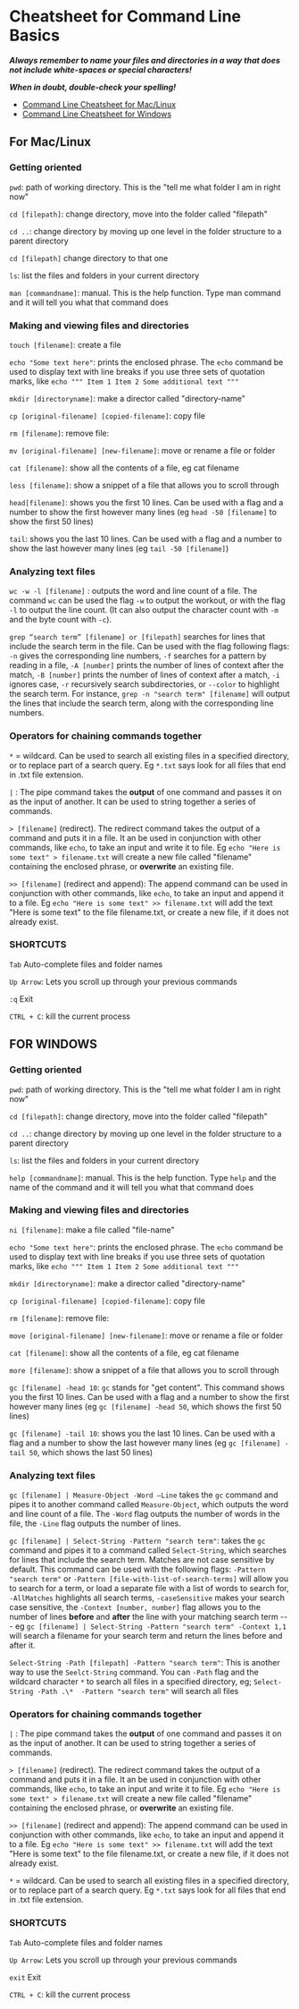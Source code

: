 # Cheatsheet for Command Line Basics 



***Always remember to name your files and directories in a way that does not include white-spaces or special characters!***

***When in doubt, double-check your spelling!***

- [Command Line Cheatsheet for Mac/Linux](#for-maclinux)
- [Command Line Cheatsheet for Windows](#for-windows)


## For Mac/Linux

### Getting oriented

`pwd`:  path of working directory. This is the "tell me what folder I am in right now" 

`cd [filepath]`: change directory, move into the folder called "filepath" 

`cd ..`: change directory by moving up one level in the folder structure to a parent directory

`cd [filepath]` change directory to that one

`ls`: list the files and folders in your current directory

`man [commandname]`: manual. This is the help function. Type man command and it will tell you what that command does

### Making and viewing files and directories

`touch [filename]`: create a file

`echo "Some text here"`: prints the enclosed phrase. The `echo` command be used to display text with line breaks if you use three sets of quotation marks, like `echo """
Item 1
Item 2
Some additional text
"""`

`mkdir [directoryname]`: make a director called "directory-name"

`cp [original-filename] [copied-filename]`: copy file

`rm [filename]`: remove file:

`mv [original-filename] [new-filename]`: move or rename a file or folder

`cat [filename]`: show all the contents of a file, eg cat filename

`less [filename]`: show a snippet of a file that allows you to scroll through

`head[filename]`: shows you the first 10 lines. Can be used with a flag and a number to show the first however many lines (eg `head -50 [filename]` to show the first 50 lines)

`tail`: shows you the last 10 lines. Can be used with a flag and a number to show the last however many lines (eg `tail -50 [filename]`)

### Analyzing text files

`wc -w -l [filename]` : outputs the word and line count of a file. The command `wc` can be used the flag `-w` to output the workout, or with the flag `-l` to output the line count. (It can also output the character count with `-m`  and the byte count with `-c`).

`grep “search term” [filename] or [filepath]` searches for lines that include the search term in the file. 
Can be used with the flag following flags: `-n` gives the corresponding line numbers, `-f` searches for a pattern by reading in a file, `-A [number]` prints the number of lines of context after the match, `-B [number]` prints the number of lines of context after a match, `-i` ignores case, `-r` recursively search subdirectories, or `--color`  to highlight the search term. For instance, `grep -n "search term" [filename]` will output the lines that include the search term, along with the corresponding line numbers.

### Operators for chaining commands together

`*`  = wildcard. Can be used to search all existing files in a specified directory, or to replace part of a search query. Eg `*.txt` says look for all files that end in .txt file extension.

`|` : The pipe command takes the **output** of one command and passes it on as the input of another. It can be used to string together a series of commands.

`> [filename]` (redirect). The redirect command takes the output of a command and puts it in a file. It an be used in conjunction with other commands, like `echo`, to take an input and write it to file. Eg `echo "Here is some text" > filename.txt` will create a new file called "filename" containing the enclosed phrase, or **overwrite** an existing file.

`>> [filename]`  (redirect and append): The append command can be used in conjunction with other commands, like `echo`, to take an input and append it to a file. Eg `echo "Here is some text" >> filename.txt` will add the text "Here is some text" to the file filename.txt, or create a new file, if it does not already exist.

### SHORTCUTS

`Tab` Auto-complete files and folder names

`Up Arrow`:  Lets you scroll up through your previous commands

`:q` Exit

`CTRL + C`: kill the current process


##  FOR WINDOWS

### Getting oriented

`pwd`:  path of working directory. This is the "tell me what folder I am in right now" 

`cd [filepath]`: change directory, move into the folder called "filepath" 

`cd ..`: change directory by moving up one level in the folder structure to a parent directory

`ls`: list the files and folders in your current directory

`help [commandname]`: manual. This is the help function. Type `help` and the name of the command and it will tell you what that command does

### Making and viewing files and directories

`ni [filename]`: make a file called "file-name"

`echo "Some text here"`: prints the enclosed phrase. The `echo` command be used to display text with line breaks if you use three sets of quotation marks, like `echo """
Item 1
Item 2
Some additional text
"""`

`mkdir [directoryname]`: make a director called "directory-name"

`cp [original-filename] [copied-filename]`: copy file

`rm [filename]`: remove file:

`move [original-filename] [new-filename]`: move or rename a file or folder

`cat [filename]`: show all the contents of a file, eg cat filename

`more [filename]`: show a snippet of a file that allows you to scroll through

`gc [filename] -head 10`:  `gc` stands for "get content". This command shows you the first 10 lines. Can be used with a flag and a number  to show the first however many lines (eg `gc [filename] -head 50`, which shows the first 50 lines)

`gc [filename] -tail 10`: shows you the last 10 lines. Can be used with a flag and a number  to show the last however many lines (eg `gc [filename] -tail 50`, which shows the last 50 lines)

### Analyzing text files

`gc [filename] | Measure-Object -Word –Line`  takes the `gc` command and pipes it to another command called `Measure-Object`, which outputs the word and line count of a file. The `-Word` flag outputs the number of words in the file, the `-Line` flag outputs the number of lines.

`gc [filename] | Select-String -Pattern "search term"`: takes the `gc` command and pipes it to a command called `Select-String`, which searches for lines that include the search term. Matches are not case sensitive by default. This command can be used with the following flags: `-Pattern "search term"` or `-Pattern [file-with-list-of-search-terms]` will allow you to search for a term, or load a separate file with a list of words to search for, `-AllMatches` highlights all search terms, `-caseSensitive` makes your search case sensitive, the `-Context [number, number]` flag allows you to the number of lines **before**  and **after** the line with your matching search term --- eg `gc [filename] | Select-String -Pattern "search term" -Context 1,1` will search a filename for your search term and return the lines before and after it. 

`Select-String -Path [filepath] -Pattern "search term"`: This is another way to use the `Seelct-String` command. You can `-Path` flag and the wildcard character `*` to search all files in a specified directory, eg; `Select-String -Path .\*  -Pattern "search term"` will search all files

### Operators for chaining commands together

`|` : The pipe command takes the **output** of one command and passes it on as the input of another. It can be used to string together a series of commands.

`> [filename]` (redirect). The redirect command takes the output of a command and puts it in a file. It an be used in conjunction with other commands, like `echo`, to take an input and write it to file. Eg `echo "Here is some text" > filename.txt` will create a new file called "filename" containing the enclosed phrase, or **overwrite** an existing file.

`>> [filename]`  (redirect and append): The append command can be used in conjunction with other commands, like `echo`, to take an input and append it to a file. Eg `echo "Here is some text" >> filename.txt` will add the text "Here is some text" to the file filename.txt, or create a new file, if it does not already exist.

`*`  = wildcard. Can be used to search all existing files in a specified directory, or to replace part of a search query. Eg `*.txt` says look for all files that end in .txt file extension.

### SHORTCUTS

`Tab` Auto-complete files and folder names

`Up Arrow`:  Lets you scroll up through your previous commands

`exit` Exit

`CTRL + C`: kill the current process